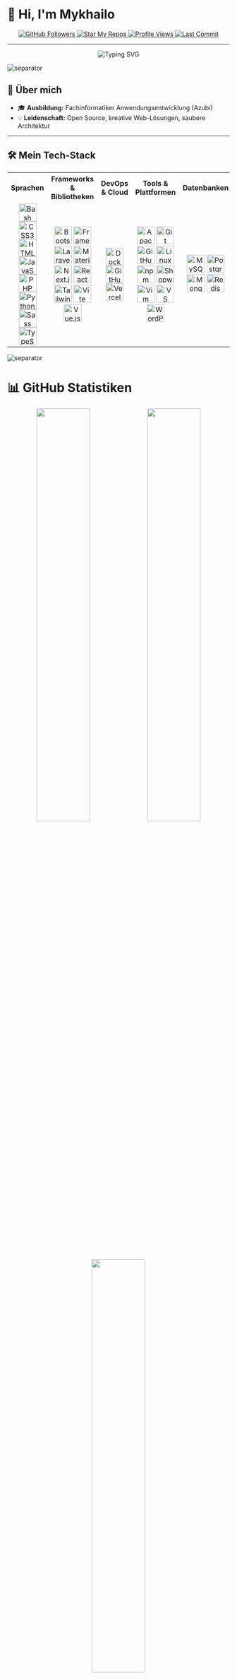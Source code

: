 # 👋 Hi, I'm Mykhailo

<p align="center">
  <a href="https://github.com/kamidzu9?tab=followers">
    <img src="https://img.shields.io/github/followers/kamidzu9?label=Followers&style=social" alt="GitHub Followers" />
  </a>
  <a href="https://github.com/kamidzu9?tab=repositories">
    <img src="https://img.shields.io/badge/%F0%9F%8C%90%20Star%20My%20Repos-kamidzu9-blueviolet" alt="Star My Repos" />
  </a>
  <a href="https://github.com/kamidzu9">
    <img src="https://komarev.com/ghpvc/?username=kamidzu9&label=Profile%20Views&color=0e75b6&style=flat" alt="Profile Views" />
  </a>
  <a href="https://github.com/kamidzu9">
    <img src="https://img.shields.io/github/last-commit/kamidzu9/kamidzu9?color=green" alt="Last Commit" />
  </a>
</p>

---

<p align="center">
  <img src="https://readme-typing-svg.herokuapp.com?font=Fira+Code&pause=800&color=0EF7BB&width=700&height=40&lines=Willkommen!;Ich+bin+Mykhailo+Solovey;Fachinformatiker+Anwendungsentwicklung" alt="Typing SVG" />
</p>

<img src="https://raw.githubusercontent.com/kamidzu9/kamidzu9/main/assets/border_separator.gif" alt="separator" />

## 🌟 Über mich

- 🎓 **Ausbildung:** Fachinformatiker Anwendungsentwicklung (Azubi)
- 💡 **Leidenschaft:** Open Source, kreative Web-Lösungen, saubere Architektur

---

## 🛠️ Mein Tech-Stack

<div align="center">
  <table>
    <tr>
      <th>Sprachen</th>
      <th>Frameworks & Bibliotheken</th>
      <th>DevOps & Cloud</th>
      <th>Tools & Plattformen</th>
      <th>Datenbanken</th> <!-- Neue Kategorie -->
    </tr>
    <tr align="center">
      <td>
        <img src="https://cdn.jsdelivr.net/gh/devicons/devicon/icons/bash/bash-original.svg" width="40" title="Bash" />
        <img src="https://cdn.jsdelivr.net/gh/devicons/devicon/icons/css3/css3-original.svg" width="40" title="CSS3" />
        <img src="https://cdn.jsdelivr.net/gh/devicons/devicon/icons/html5/html5-original.svg" width="40" title="HTML5" />
        <img src="https://cdn.jsdelivr.net/gh/devicons/devicon/icons/javascript/javascript-original.svg" width="40" title="JavaScript" />
        <img src="https://cdn.jsdelivr.net/gh/devicons/devicon/icons/php/php-original.svg" width="40" title="PHP" />
        <img src="https://cdn.jsdelivr.net/gh/devicons/devicon/icons/python/python-original.svg" width="40" title="Python" />
        <img src="https://cdn.jsdelivr.net/gh/devicons/devicon/icons/sass/sass-original.svg" width="40" title="Sass" />
        <img src="https://cdn.jsdelivr.net/gh/devicons/devicon/icons/typescript/typescript-original.svg" width="40" title="TypeScript" />
      </td>
      <td>
        <img src="https://cdn.jsdelivr.net/gh/devicons/devicon/icons/bootstrap/bootstrap-original.svg" width="40" title="Bootstrap" />
        <img src="https://cdn.jsdelivr.net/gh/devicons/devicon/icons/framework7/framework7-original.svg" width="40" title="Framework7" />
        <img src="https://cdn.jsdelivr.net/gh/devicons/devicon/icons/laravel/laravel-original.svg" width="40" title="Laravel" />
        <img src="https://cdn.jsdelivr.net/gh/devicons/devicon/icons/materialui/materialui-original.svg" width="40" title="Material UI" />
        <img src="https://cdn.jsdelivr.net/gh/devicons/devicon/icons/nextjs/nextjs-original.svg" width="40" title="Next.js" />
        <img src="https://cdn.jsdelivr.net/gh/devicons/devicon/icons/react/react-original.svg" width="40" title="React" />
        <img src="https://cdn.jsdelivr.net/gh/devicons/devicon/icons/tailwindcss/tailwindcss-original.svg" width="40" title="Tailwind CSS" />
        <img src="https://cdn.jsdelivr.net/gh/devicons/devicon/icons/vitejs/vitejs-original.svg" width="40" title="Vite" />
        <img src="https://cdn.jsdelivr.net/gh/devicons/devicon/icons/vuejs/vuejs-original.svg" width="40" title="Vue.js" />
      </td>
      <td>
        <img src="https://cdn.jsdelivr.net/gh/devicons/devicon/icons/docker/docker-original.svg" width="40" title="Docker" />
        <img src="https://cdn.jsdelivr.net/gh/devicons/devicon/icons/githubactions/githubactions-plain.svg" width="40" title="GitHub Actions" />
        <img src="https://cdn.jsdelivr.net/gh/devicons/devicon/icons/vercel/vercel-original.svg" width="40" title="Vercel" />
      </td>
      <td>
        <img src="https://cdn.jsdelivr.net/gh/devicons/devicon/icons/apache/apache-original.svg" width="40" title="Apache" />
        <img src="https://cdn.jsdelivr.net/gh/devicons/devicon/icons/git/git-original.svg" width="40" title="Git" />
        <img src="https://cdn.jsdelivr.net/gh/devicons/devicon/icons/github/github-original.svg" width="40" title="GitHub" />
        <img src="https://cdn.jsdelivr.net/gh/devicons/devicon/icons/linux/linux-original.svg" width="40" title="Linux" />
        <img src="https://cdn.jsdelivr.net/gh/devicons/devicon/icons/npm/npm-original-wordmark.svg" width="40" title="npm" />
        <img src="https://cdn.jsdelivr.net/gh/devicons/devicon/icons/shopware/shopware-original.svg" width="40" title="Shopware" />
        <img src="https://cdn.jsdelivr.net/gh/devicons/devicon/icons/vim/vim-original.svg" width="40" title="Vim" />
        <img src="https://cdn.jsdelivr.net/gh/devicons/devicon/icons/vscode/vscode-original.svg" width="40" title="VS Code" />
        <img src="https://cdn.jsdelivr.net/gh/devicons/devicon/icons/wordpress/wordpress-plain.svg" width="40" title="WordPress" />
      </td>
      <td> <!-- Neue Kategorie -->
        <img src="https://cdn.jsdelivr.net/gh/devicons/devicon/icons/mysql/mysql-original.svg" width="40" title="MySQL" />
        <img src="https://cdn.jsdelivr.net/gh/devicons/devicon/icons/postgresql/postgresql-original.svg" width="40" title="PostgreSQL" />
        <img src="https://cdn.jsdelivr.net/gh/devicons/devicon/icons/mongodb/mongodb-original.svg" width="40" title="MongoDB" />
        <img src="https://cdn.jsdelivr.net/gh/devicons/devicon/icons/redis/redis-original.svg" width="40" title="Redis" />
      </td>
    </tr>
  </table>
</div>

<img src="https://raw.githubusercontent.com/kamidzu9/kamidzu9/main/assets/border_separator.gif" alt="separator" />

# 📊 GitHub Statistiken

<div align="center">
  <img src="https://github-readme-stats.vercel.app/api?username=kamidzu9&show_icons=true&theme=tokyonight&hide_border=true" width="49%" />
  <img src="https://streak-stats.demolab.com?user=kamidzu9&theme=tokyonight&hide_border=true" width="49%" />
  <br><br>
  <img src="https://github-readme-stats.vercel.app/api/top-langs/?username=kamidzu9&layout=compact&theme=tokyonight&hide_border=true&langs_count=10" width="49%" />
  <br><br>
  <img src="https://github-profile-trophy.vercel.app/?username=kamidzu9&theme=tokyonight&no-frame=true&margin-w=10&margin-h=10" width="98%" />
  <br><br>
  <img src="https://github-profile-summary-cards.vercel.app/api/cards/profile-details?username=kamidzu9&theme=tokyonight" width="98%" />
  <br><br>
  <img src="https://github-profile-summary-cards.vercel.app/api/cards/repos-per-language?username=kamidzu9&theme=tokyonight" width="49%" />
  <img src="https://github-profile-summary-cards.vercel.app/api/cards/most-commit-language?username=kamidzu9&theme=tokyonight" width="49%" />
  <br><br>
  <img src="https://github-profile-summary-cards.vercel.app/api/cards/stats?username=kamidzu9&theme=tokyonight" width="49%" />
  <img src="https://github-profile-summary-cards.vercel.app/api/cards/productive-time?username=kamidzu9&theme=tokyonight&utcOffset=+2" width="49%" />  
  <br><br>
  <img src="https://github-readme-stats.vercel.app/api/wakatime?username=kamidzu9&layout=compact&theme=tokyonight&hide_border=true" width="98%" />
</div>

<img src="https://raw.githubusercontent.com/kamidzu9/kamidzu9/main/assets/border_separator.gif" alt="separator" />

## 📝 Aktuelle Projekte

- **StackSafe** – GTK4+Python App for developers
- Mehr unter 👉 [Meine Repos](https://github.com/kamidzu9?tab=repositories)

---

## 📫 Kontakt

<p align="center">
  <a href="mailto:msolovey.job@gmail.com"><img src="https://skillicons.dev/icons?i=gmail" width="40" /></a>
  <a href="https://www.linkedin.com/in/mykhailo-solovey-34345934a/"><img src="https://skillicons.dev/icons?i=linkedin" width="40" /></a>
  <a href="https://github.com/kamidzu9"><img src="https://skillicons.dev/icons?i=github" width="40" /></a>
</p>

---

<p align="center">
  Danke fürs Vorbeischauen! ⭐
</p>

